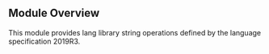 ## Module Overview

This module provides lang library string operations defined by the language specification 2019R3.
